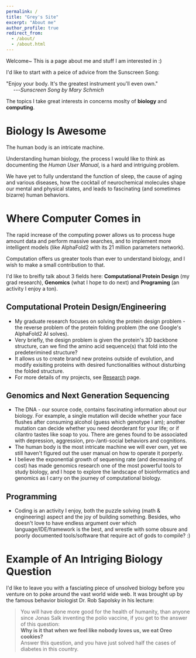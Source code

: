 ```yaml
---
permalink: /
title: "Grey's Site"
excerpt: "About me"
author_profile: true
redirect_from: 
  - /about/
  - /about.html
---
```


Welcome~ This is a page about me and stuff I am interested in :)

I'd like to start with a peice of advice from the Sunscreen Song:

"Enjoy your body. It's the greatest instrument you'll even own." <br>
&nbsp;&nbsp;&nbsp;&nbsp; ---<cite>Sunscreen Song by Mary Schmich</cite>

The topics I take great interests in concerns moslty of **biology** and **computing**.

**Biology** Is Awesome
======

The human body is an intricate machine.

Understanding human biology, the process I would like to think as documenting the *Human User Manual*, is a hard and intriguing problem.

We have yet to fully understand the function of sleep, the cause of aging and various diseases, how the cocktail of neurochemical molecules shape our mental and physical states, and leads to fascinating (and sometimes bizarre) human behaviors. 

Where Computer Comes in
======

The rapid increase of the computing power allows us to process huge amount data and perform massive searches, and to implement more intelligent models (like AlphaFold2 with its 21 million parameters network). 

Computation offers us greater tools than ever to understand biology, and I wish to make a small contribution to that.

I'd like to breifly talk about 3 fields here: 
**Computational Protein Design** (my grad research),
**Genomics** (what I hope to do next)
and **Programing** (an activity I enjoy a ton).

<!---
-->


Computational Protein Design/Engineering
------

- My graduate research focuses on solving the protein design problem - the reverse problem of the protein folding problem (the one Google's AlphaFold2 AI solves).
- Very briefly, the design problem is given the protein's 3D backbone structure, can we find the amino acid sequence(s) that fold into the predeterimined structure?
- It allows us to create brand new proteins outside of evolution, and modify exisiting proteins with desired functionalities without disturbing the folded structure.
- For more details of my projects, see [Research](/research/) page.

Genomics and Next Generation Sequencing
------

- The DNA - our source code, contains fascinating information about our biology. For example, a single mutation will decide whether your face flushes after consuming alcohol (guess which genotype I am); another mutation can decide whether you need deorderant for your life; or if cilantro tastes like soap to you. There are genes found to be associated with depression, aggression, pro-/anti-social behaviors and cognitions.
- The human body is the most intricate machine we will ever own, yet we still haven't figured out the user manual on how to operate it porperly.
- I believe the exponential growth of sequening rate (and decreasing of cost) has made genomics research one of the most powerful tools to study biology, and I hope to explore the landscape of bioinformatics and genomics as I carry on the journey of computational biology. 

Programming
------
- Coding is an activity I enjoy, both the puzzle solving (math & engineering) aspect and the joy of building something. Besides, who doesn't love to have endless argument over which language/IDE/framework is the best, and wrestle with some obsure and poorly documented tools/software that require act of gods to compile? :)


Example of An Intriging Biology Question 
======
I'd like to leave you with a fasciating piece of unsolved biology before you venture on to poke around the vast world wide web.
It was brought up by the famous behavior biologist Dr. Rob Sapolsky in his lecture:

> You will have done more good for the health of humanity, than anyone since Jonas Salk inventing the polio vaccine, if you get to the answer of this question: <br>
> **Why is it that when we feel like nobody loves us, we eat Oreo cookies?** <br>
> Answer this question, and you have just solved half the cases of diabetes in this country.
